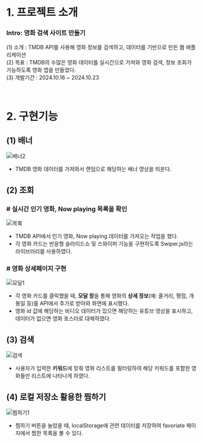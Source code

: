 # 1. 프로젝트 소개 
### Intro: 영화 검색 사이트 만들기 <br>
(1) 소개 : TMDB API를 사용해 영화 정보를 검색하고, 데이터를 기반으로 만든 웹 애플리케이션<br>
(2) 목표 : TMDB의 수많은 영화 데이터를 실시간으로 가져와 영화 검색, 정보 조회가 가능하도록 영화 앱을 만들었다.<br>
(3) 개발기간 : 2024.10.16 ~ 2024.10.23

<br>

# 2. 구현기능
## (1) 배너
![배너2](https://github.com/user-attachments/assets/44a6322e-6a3a-4d51-8dfd-092b8451c6d4)

- TMDB 영화 데이터를 가져와서 랜덤으로 해당하는 배너 영상을 띄운다.

## (2) 조회
### # 실시간 인기 영화, Now playing 목록을 확인
![목록](https://github.com/user-attachments/assets/8c0d496a-1522-474d-828d-e314e87224ab)
- TMDB API에서 인기 영화, Now playing 데이터를 가져오는 작업을 했다.
- 각 영화 카드는 반응형 슬라이드쇼 및 스와이퍼 기능을 구현하도록 Swiper.js라는 라이브러리를 사용하였다.

### # 영화 상세페이지 구현
![모달1](https://github.com/user-attachments/assets/132cfcfa-f4f6-4160-9db5-58eeeeee8f6d)
- 각 영화 카드를 클릭했을 때, **모달 창**을 통해 영화의 **상세 정보**(예: 줄거리, 평점, 개봉일 등)를 API에서 추가로 받아와 화면에 표시했다.
- 영화 id 값에 해당하는 비디오 데이터가 있으면 해당하는 유튜브 영상을 표시하고, 데이터가 없으면 영화 포스터로 대체하였다.

## (3) 검색
![검색](https://github.com/user-attachments/assets/a5ca8d40-6596-4fda-a617-ed3899fa10fc)
- 사용자가 입력한 **키워드**에 맞춰 영화 리스트를 필터링하여 해당 키워드를 포함한 영화들만 리스트에 나타나게 하였다.

## (4) 로컬 저장소 활용한 찜하기
![찜하기1](https://github.com/user-attachments/assets/54da3357-cbb8-46e5-ab13-7e343f02f321)
- 찜하기 버튼을 눌렀을 때, localStorage에 관련 데이터를 저장하여 favoriate 페이지에서 찜한 목록을 볼 수 있다.
